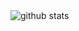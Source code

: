 <picture decoding="async" loading="lazy">
  <source media="(prefers-color-scheme: light)" srcset="https://pixel-profile.vercel.app/api/github-stats?username=Enderz420&theme=summer">
  <source media="(prefers-color-scheme: dark)" srcset="https://pixel-profile.vercel.app/api/github-stats?username=Enderz420&screen_effect=true&theme=blue_chill">
  <img alt="github stats" src="https://pixel-profile.vercel.app/api/github-stats?username=Enderz420&theme=summer">
</picture>
